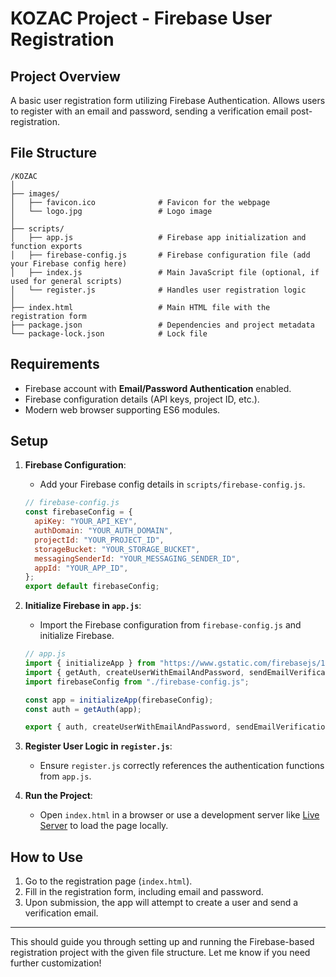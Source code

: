 # KOZAC Project - Firebase User Registration

## Project Overview
A basic user registration form utilizing Firebase Authentication. Allows users to register with an email and password, sending a verification email post-registration.

## File Structure

```
/KOZAC
│
├── images/
│   ├── favicon.ico              # Favicon for the webpage
│   └── logo.jpg                 # Logo image
│
├── scripts/
│   ├── app.js                   # Firebase app initialization and function exports
│   ├── firebase-config.js       # Firebase configuration file (add your Firebase config here)
│   ├── index.js                 # Main JavaScript file (optional, if used for general scripts)
│   └── register.js              # Handles user registration logic
│
├── index.html                   # Main HTML file with the registration form
├── package.json                 # Dependencies and project metadata
└── package-lock.json            # Lock file 
```

## Requirements

- Firebase account with **Email/Password Authentication** enabled.
- Firebase configuration details (API keys, project ID, etc.).
- Modern web browser supporting ES6 modules.

## Setup

1. **Firebase Configuration**:
   - Add your Firebase config details in `scripts/firebase-config.js`.

   ```javascript
   // firebase-config.js
   const firebaseConfig = {
     apiKey: "YOUR_API_KEY",
     authDomain: "YOUR_AUTH_DOMAIN",
     projectId: "YOUR_PROJECT_ID",
     storageBucket: "YOUR_STORAGE_BUCKET",
     messagingSenderId: "YOUR_MESSAGING_SENDER_ID",
     appId: "YOUR_APP_ID",
   };
   export default firebaseConfig;
   ```

2. **Initialize Firebase in `app.js`**:
   - Import the Firebase configuration from `firebase-config.js` and initialize Firebase.

   ```javascript
   // app.js
   import { initializeApp } from "https://www.gstatic.com/firebasejs/11.0.1/firebase-app.js";
   import { getAuth, createUserWithEmailAndPassword, sendEmailVerification } from "https://www.gstatic.com/firebasejs/11.0.1/firebase-auth.js";
   import firebaseConfig from "./firebase-config.js";

   const app = initializeApp(firebaseConfig);
   const auth = getAuth(app);

   export { auth, createUserWithEmailAndPassword, sendEmailVerification };
   ```

3. **Register User Logic in `register.js`**:
   - Ensure `register.js` correctly references the authentication functions from `app.js`.

4. **Run the Project**:
   - Open `index.html` in a browser or use a development server like [Live Server](https://marketplace.visualstudio.com/items?itemName=ritwickdey.LiveServer) to load the page locally.

## How to Use

1. Go to the registration page (`index.html`).
2. Fill in the registration form, including email and password.
3. Upon submission, the app will attempt to create a user and send a verification email.

---

This should guide you through setting up and running the Firebase-based registration project with the given file structure. Let me know if you need further customization!
